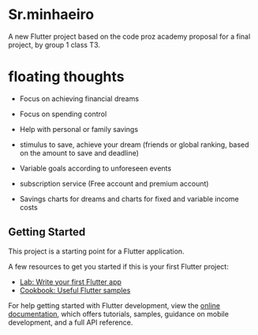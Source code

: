 # Sr.minhaeiro

 A new Flutter project based on the code proz academy proposal for a final project, by group 1 class T3.

# floating thoughts

- Focus on achieving financial dreams

- Focus on spending control 

- Help with personal or family savings

- stimulus to save, achieve your dream (friends or global ranking, based on the amount to save and deadline)

- Variable goals according to unforeseen events

- subscription service (Free account and premium account)

- Savings charts for dreams and charts for fixed and variable income costs

## Getting Started

This project is a starting point for a Flutter application.

A few resources to get you started if this is your first Flutter project:

- [Lab: Write your first Flutter app](https://docs.flutter.dev/get-started/codelab)
- [Cookbook: Useful Flutter samples](https://docs.flutter.dev/cookbook)

For help getting started with Flutter development, view the
[online documentation](https://docs.flutter.dev/), which offers tutorials,
samples, guidance on mobile development, and a full API reference.
